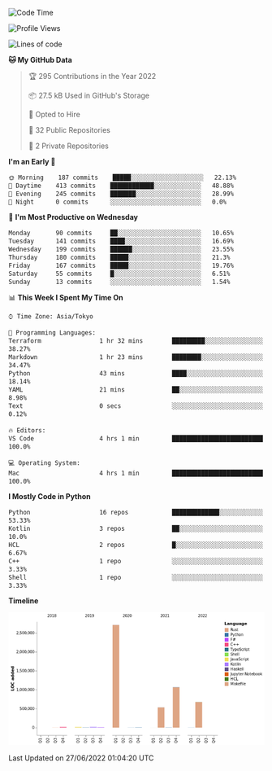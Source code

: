 <!--START_SECTION:waka-->
![Code Time](http://img.shields.io/badge/Code%20Time-0%20secs-blue)

![Profile Views](http://img.shields.io/badge/Profile%20Views-0-blue)

![Lines of code](https://img.shields.io/badge/From%20Hello%20World%20I%27ve%20Written-5%20Million%20lines%20of%20code-blue)

**🐱 My GitHub Data** 

> 🏆 295 Contributions in the Year 2022
 > 
> 📦 27.5 kB Used in GitHub's Storage 
 > 
> 💼 Opted to Hire
 > 
> 📜 32 Public Repositories 
 > 
> 🔑 2 Private Repositories  
 > 
**I'm an Early 🐤** 

```text
🌞 Morning    187 commits    █████░░░░░░░░░░░░░░░░░░░░   22.13% 
🌆 Daytime    413 commits    ████████████░░░░░░░░░░░░░   48.88% 
🌃 Evening    245 commits    ███████░░░░░░░░░░░░░░░░░░   28.99% 
🌙 Night      0 commits      ░░░░░░░░░░░░░░░░░░░░░░░░░   0.0%

```
📅 **I'm Most Productive on Wednesday** 

```text
Monday       90 commits     ██░░░░░░░░░░░░░░░░░░░░░░░   10.65% 
Tuesday      141 commits    ████░░░░░░░░░░░░░░░░░░░░░   16.69% 
Wednesday    199 commits    ██████░░░░░░░░░░░░░░░░░░░   23.55% 
Thursday     180 commits    █████░░░░░░░░░░░░░░░░░░░░   21.3% 
Friday       167 commits    █████░░░░░░░░░░░░░░░░░░░░   19.76% 
Saturday     55 commits     █░░░░░░░░░░░░░░░░░░░░░░░░   6.51% 
Sunday       13 commits     ░░░░░░░░░░░░░░░░░░░░░░░░░   1.54%

```


📊 **This Week I Spent My Time On** 

```text
⌚︎ Time Zone: Asia/Tokyo

💬 Programming Languages: 
Terraform                1 hr 32 mins        █████████░░░░░░░░░░░░░░░░   38.27% 
Markdown                 1 hr 23 mins        ████████░░░░░░░░░░░░░░░░░   34.47% 
Python                   43 mins             ████░░░░░░░░░░░░░░░░░░░░░   18.14% 
YAML                     21 mins             ██░░░░░░░░░░░░░░░░░░░░░░░   8.98% 
Text                     0 secs              ░░░░░░░░░░░░░░░░░░░░░░░░░   0.12%

🔥 Editors: 
VS Code                  4 hrs 1 min         █████████████████████████   100.0%

💻 Operating System: 
Mac                      4 hrs 1 min         █████████████████████████   100.0%

```

**I Mostly Code in Python** 

```text
Python                   16 repos            █████████████░░░░░░░░░░░░   53.33% 
Kotlin                   3 repos             ██░░░░░░░░░░░░░░░░░░░░░░░   10.0% 
HCL                      2 repos             █░░░░░░░░░░░░░░░░░░░░░░░░   6.67% 
C++                      1 repo              ░░░░░░░░░░░░░░░░░░░░░░░░░   3.33% 
Shell                    1 repo              ░░░░░░░░░░░░░░░░░░░░░░░░░   3.33%

```


**Timeline**

![Chart not found](https://raw.githubusercontent.com/kitagawa-hr/kitagawa-hr/main/charts/bar_graph.png) 


 Last Updated on 27/06/2022 01:04:20 UTC
<!--END_SECTION:waka-->
